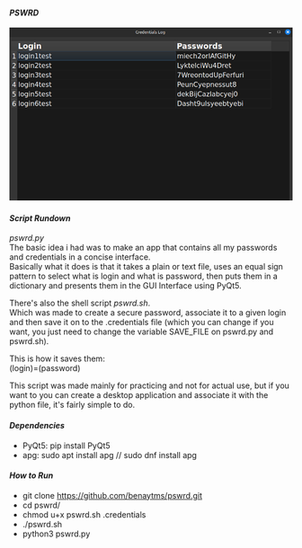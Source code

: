 #### ***PSWRD***
![credentials_log](./data/credentialslogImage.png)

#### ***Script Rundown***  

*pswrd.py*  
The basic idea i had was to make an app that contains all my passwords and credentials
in a concise interface.  
Basically what it does is that it takes a plain or text file,
uses an equal sign pattern to select what is login and what is password, 
then puts them in a dictionary and presents them in the GUI Interface using
PyQt5.  


There's also the shell script *pswrd.sh*.  
Which was made to create a secure password, associate it to a given login
and then save it on to the .credentials file (which you can change if you want, 
you just need to change the variable SAVE_FILE on pswrd.py and pswrd.sh).  

This is how it saves them:  
(login)=(password)


This script was made mainly for practicing and not for actual use,
but if you want to you can create a desktop application and associate it with the python file,
it's fairly simple to do.


#### ***Dependencies***  

* PyQt5: pip install PyQt5
* apg: sudo apt install apg // sudo dnf install apg


#### ***How to Run***  

* git clone https://github.com/benaytms/pswrd.git
* cd pswrd/
* chmod u+x pswrd.sh .credentials
* ./pswrd.sh <login>
* python3 pswrd.py


